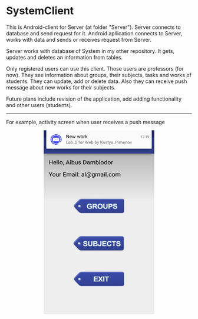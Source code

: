 # SystemClient
This is Android-client for Server (at folder "Server"). Server connects to database and send request for it. Android apllication connects to Server, works with data and sends or receives request from Server. 
<p>Server works with database of System in my other repository. It gets, updates and deletes an information from tables. 
<p>Only registered users can use this client. Those users are professors (for now). They see information about groups, their subjects, tasks and works of students. They can update, add or delete data. Also they can receive push message about new works for their subjects.
<p>Future plans include revision of the application, add adding functionality and other users (students). 
<hr>
For example, activity screen when user receives a push message
<p style="text-align:center;"><img src="https://github.com/NadineAstakhova/SystemClient/raw/master/push_message.jpg" data-canonical-src="https://github.com/NadineAstakhova/SystemClient/raw/master/push_message.jpg" width="300" height="500"  align="middle" /> 
